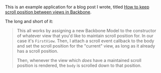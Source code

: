 This is an example application for a blog post I wrote, titled [How to keep scroll position between views in Backbone](http://danhough.com/blog/backbone-scroll-position/).

The long and short of it:

> This all works by assigning a new Backbone Model to the constructor of whatever view that you'd like to maintain scroll position for. In our case it's `FirstView`. Then, I attach a scroll event callback to the body and set the scroll position for the "current" view, as long as it already has a scroll position.
> 
> Then, whenever the view which *does* have a maintained scroll position is rendered, the `body` is scrolled down to that position.
